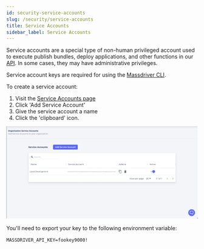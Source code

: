 ```yaml
---
id: security-service-accounts
slug: /security/service-accounts
title: Service Accounts
sidebar_label: Service Accounts
---
```


Service accounts are a special type of non-human privileged account used to execute publish bundles, deploy applications, and other functions in our [API](/swapi). In some cases, they may have administrative privileges.

Service account keys are required for using the [Massdriver CLI](https://github.com/massdriver-cloud/mass).

To create a service account:

1. Visit the [Service Accounts page](https://app.massdriver.cloud/service-accounts)
2. Click 'Add Service Account'
3. Give the service account a name
4. Click the 'clipboard' icon.

![](./service-accounts.png)

You'll need to export your key to the following environment variable:

```shell
MASSDRIVER_API_KEY=fookey9000!
```
